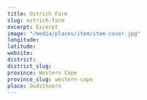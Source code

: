 ```yaml
---
title: Ostrich Farm
slug: ostrich-farm
excerpt: Excerpt
image: "/media/places/item/item-cover.jpg"
longitude: 
latitude: 
website: 
district: 
district_slug: 
province: Western Cape
province_slug: western-cape
place: Oudsthoorn
---
```

